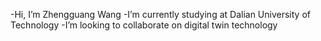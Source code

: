 -Hi, I’m Zhengguang Wang
-I’m currently studying at Dalian University of Technology
-I’m looking to collaborate on digital twin technology


<!---
Taylorwang0614/Taylorwang0614 is a ✨ special ✨ repository because its `README.md` (this file) appears on your GitHub profile.
You can click the Preview link to take a look at your changes.
--->
